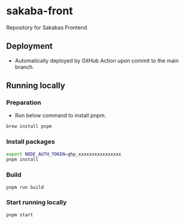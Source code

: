 # sakaba-front
Repository for Sakabas Frontend

## Deployment
- Automatically deployed by GitHub Action upon commit to the main branch.

## Running locally
### Preparation
- Run below command to install pnpm.
```sh
brew install pnpm
```

### Install packages
```sh
export NODE_AUTH_TOKEN=ghp_xxxxxxxxxxxxxxxx
pnpm install
```

### Build
```sh
pnpm run build
```

### Start running locally
```sh
pnpm start
```
